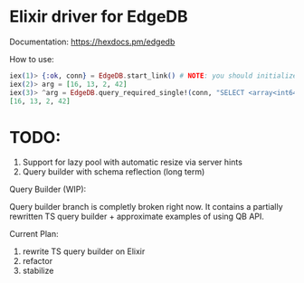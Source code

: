 # Elixir driver for EdgeDB

Documentation: https://hexdocs.pm/edgedb

How to use:

```elixir
iex(1)> {:ok, conn} = EdgeDB.start_link() # NOTE: you should initialize EdgeDB project first
iex(2)> arg = [16, 13, 2, 42]
iex(3)> ^arg = EdgeDB.query_required_single!(conn, "SELECT <array<int64>>$arg", arg: arg)
[16, 13, 2, 42]
```

# TODO:
1. Support for lazy pool with automatic resize via server hints
2. Query builder with schema reflection (long term)

Query Builder (WIP):

Query builder branch is completly broken right now.
It contains a partially rewritten TS query builder + approximate examples of using QB API.

Current Plan:
1. rewrite TS query builder on Elixir
2. refactor
3. stabilize
